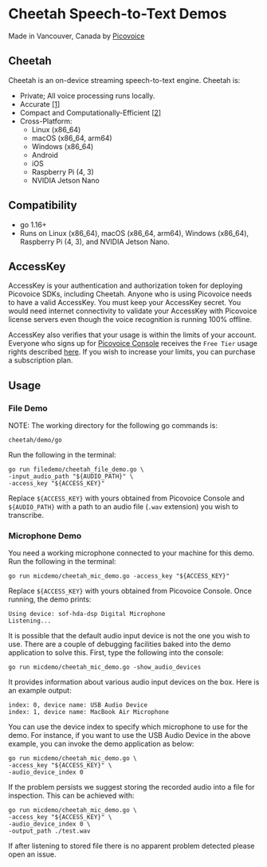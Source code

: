 # Cheetah Speech-to-Text Demos

Made in Vancouver, Canada by [Picovoice](https://picovoice.ai)

## Cheetah

Cheetah is an on-device streaming speech-to-text engine. Cheetah is:

- Private; All voice processing runs locally.
- Accurate [[1]](https://github.com/Picovoice/speech-to-text-benchmark#results)
- Compact and Computationally-Efficient [[2]](https://github.com/Picovoice/speech-to-text-benchmark#rtf)
- Cross-Platform:
    - Linux (x86_64)
    - macOS (x86_64, arm64)
    - Windows (x86_64)
    - Android
    - iOS
    - Raspberry Pi (4, 3)
    - NVIDIA Jetson Nano

## Compatibility

- go 1.16+
- Runs on Linux (x86_64), macOS (x86_64, arm64), Windows (x86_64), Raspberry Pi (4, 3), and NVIDIA Jetson Nano.

## AccessKey

AccessKey is your authentication and authorization token for deploying Picovoice SDKs, including Cheetah. Anyone who is
using Picovoice needs to have a valid AccessKey. You must keep your AccessKey secret. You would need internet
connectivity to validate your AccessKey with Picovoice license servers even though the voice recognition is running 100%
offline.

AccessKey also verifies that your usage is within the limits of your account. Everyone who signs up for
[Picovoice Console](https://console.picovoice.ai/) receives the `Free Tier` usage rights described
[here](https://picovoice.ai/pricing/). If you wish to increase your limits, you can purchase a subscription plan.

## Usage

### File Demo

NOTE: The working directory for the following go commands is:

```console
cheetah/demo/go
```

Run the following in the terminal:

```console
go run filedemo/cheetah_file_demo.go \
-input_audio_path "${AUDIO_PATH}" \
-access_key "${ACCESS_KEY}"
```

Replace `${ACCESS_KEY}` with yours obtained from Picovoice Console and `${AUDIO_PATH}` with a path to an audio file (`.wav` extension)
you wish to transcribe.

### Microphone Demo

You need a working microphone connected to your machine for this demo. Run the following in the terminal:

```console
go run micdemo/cheetah_mic_demo.go -access_key "${ACCESS_KEY}"
```

Replace `${ACCESS_KEY}` with yours obtained from Picovoice Console. Once running, the demo prints:

```console
Using device: sof-hda-dsp Digital Microphone
Listening...
```

It is possible that the default audio input device is not the one you wish to use. There are a couple of debugging facilities baked into the demo application to solve this. First, type the following into the console:

```console
go run micdemo/cheetah_mic_demo.go -show_audio_devices
```

It provides information about various audio input devices on the box. Here is an example output:

```console
index: 0, device name: USB Audio Device
index: 1, device name: MacBook Air Microphone
``` 

You can use the device index to specify which microphone to use for the demo. For instance, if you want to use the USB Audio Device
in the above example, you can invoke the demo application as below:

```console
go run micdemo/cheetah_mic_demo.go \
-access_key "${ACCESS_KEY}" \
-audio_device_index 0
```

If the problem persists we suggest storing the recorded audio into a file for inspection. This can be achieved with:

```console
go run micdemo/cheetah_mic_demo.go \
-access_key "${ACCESS_KEY}" \
-audio_device_index 0 \
-output_path ./test.wav
```

If after listening to stored file there is no apparent problem detected please open an issue.

